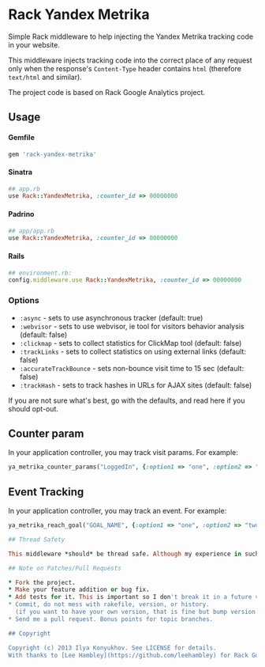 # Rack Yandex Metrika

Simple Rack middleware to help injecting the Yandex Metrika tracking code in your website.

This middleware injects tracking code into the correct place of any request only when the response's `Content-Type` header contains `html` (therefore `text/html` and similar).

The project code is based on Rack Google Analytics project.

## Usage

#### Gemfile

```ruby
gem 'rack-yandex-metrika'
```

#### Sinatra

```ruby
## app.rb
use Rack::YandexMetrika, :counter_id => 00000000
```

#### Padrino

```ruby
## app/app.rb
use Rack::YandexMetrika, :counter_id => 00000000
```

#### Rails

```ruby
## environment.rb:
config.middleware.use Rack::YandexMetrika, :counter_id => 00000000
```

### Options

* `:async`                  -  sets to use asynchronous tracker (default: true)
* `:webvisor`               -  sets to use webvisor, ie tool for visitors behavior analysis (default: false)
* `:clickmap`               -  sets to collect statistics for ClickMap tool (default: false)
* `:trackLinks`             -  sets to collect statistics on using external links (default: false)
* `:accurateTrackBounce`    -  sets non-bounce visit time to 15 sec (default: false)
* `:trackHash`              -  sets to track hashes in URLs for AJAX sites (default: false)

If you are not sure what's best, go with the defaults, and read here if you should opt-out.

## Counter param

In your application controller, you may track visit params. For example:

```ruby
ya_metrika_counter_params("LoggedIn", {:option1 => "one", :option2 => "two"})
```
## Event Tracking

In your application controller, you may track an event. For example:

```ruby
ya_metrika_reach_goal("GOAL_NAME", {:option1 => "one", :option2 => "two"})

## Thread Safety

This middleware *should* be thread safe. Although my experience in such areas is limited, having taken the advice of those with more experience; I defer the call to a shallow copy of the environment, if this is of consequence to you please review the implementation.

## Note on Patches/Pull Requests

* Fork the project.
* Make your feature addition or bug fix.
* Add tests for it. This is important so I don't break it in a future version unintentionally.
* Commit, do not mess with rakefile, version, or history.
  (if you want to have your own version, that is fine but bump version in a commit by itself I can ignore when I pull)
* Send me a pull request. Bonus points for topic branches.

## Copyright

Copyright (c) 2013 Ilya Konyukhov. See LICENSE for details.
With thanks to [Lee Hambley](https://github.com/leehambley) for Rack Google Analytics gem.
